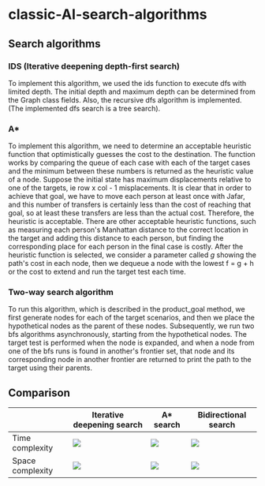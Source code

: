 # classic-AI-search-algorithms

## Search algorithms
### IDS (Iterative deepening depth-first search)
To implement this algorithm, we used the ids function to execute dfs with limited depth. The initial depth and maximum depth can be determined from the Graph class fields. Also, the recursive dfs algorithm is implemented. (The implemented dfs search is a tree search).
### A* 
To implement this algorithm, we need to determine an acceptable heuristic function that optimistically guesses the cost to the destination. The function works by comparing the queue of each case with each of the target cases and the minimum between these numbers is returned as the heuristic value of a node.
Suppose the initial state has maximum displacements relative to one of the targets, ie row x col - 1 misplacements. It is clear that in order to achieve that goal, we have to move each person at least once with Jafar, and this number of transfers is certainly less than the cost of reaching that goal, so at least these transfers are less than the actual cost. Therefore, the heuristic is acceptable.
There are other acceptable heuristic functions, such as measuring each person's Manhattan distance to the correct location in the target and adding this distance to each person, but finding the corresponding place for each person in the final case is costly.
After the heuristic function is selected, we consider a parameter called _g_ showing the path's cost in each node, then we dequeue a node with the lowest f = g + h or the cost to extend and run the target test each time.


### Two-way search algorithm
To run this algorithm, which is described in the product_goal method, we first generate nodes for each of the target scenarios, and then we place the hypothetical nodes as the parent of these nodes. Subsequently, we run two bfs algorithms asynchronously, starting from the hypothetical nodes.
The target test is performed when the node is expanded, and when a node from one of the bfs runs is found in another's frontier set, that node and its corresponding node in another frontier are returned to print the path to the target using their parents.

## Comparison


|  | Iterative deepening search | A* search| Bidirectional search|
| ------ | ------ | ------ | ------ |
| Time complexity | <img src="https://render.githubusercontent.com/render/math?math=O(b^d)">|<img src="https://render.githubusercontent.com/render/math?math=O(\log (h*(n)))">|<img src="https://render.githubusercontent.com/render/math?math=O(b^{d/2})">|
| Space complexity |  <img src="https://render.githubusercontent.com/render/math?math=O(bd)">|<img src="https://render.githubusercontent.com/render/math?math=O(b^d)">|<img src="https://render.githubusercontent.com/render/math?math=O(b^{d/2})">|

